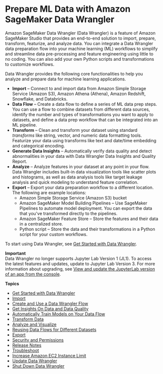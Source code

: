 # Prepare ML Data with Amazon SageMaker Data Wrangler<a name="data-wrangler"></a>

Amazon SageMaker Data Wrangler \(Data Wrangler\) is a feature of Amazon SageMaker Studio that provides an end\-to\-end solution to import, prepare, transform, featurize, and analyze data\. You can integrate a Data Wrangler data preparation flow into your machine learning \(ML\) workflows to simplify and streamline data pre\-processing and feature engineering using little to no coding\. You can also add your own Python scripts and transformations to customize workflows\.

Data Wrangler provides the following core functionalities to help you analyze and prepare data for machine learning applications\. 
+ **Import** – Connect to and import data from Amazon Simple Storage Service \(Amazon S3\), Amazon Athena \(Athena\), Amazon Redshift, Snowflake, and Databricks\.
+ **Data Flow** – Create a data flow to define a series of ML data prep steps\. You can use a flow to combine datasets from different data sources, identify the number and types of transformations you want to apply to datasets, and define a data prep workflow that can be integrated into an ML pipeline\. 
+ **Transform** – Clean and transform your dataset using standard *transforms* like string, vector, and numeric data formatting tools\. Featurize your data using transforms like text and date/time embedding and categorical encoding\.
+ **Generate Data Insights** – Automatically verify data quality and detect abnormalities in your data with Data Wrangler Data Insights and Quality Report\. 
+ **Analyze** – Analyze features in your dataset at any point in your flow\. Data Wrangler includes built\-in data visualization tools like scatter plots and histograms, as well as data analysis tools like target leakage analysis and quick modeling to understand feature correlation\. 
+ **Export** – Export your data preparation workflow to a different location\. The following are example locations: 
  + Amazon Simple Storage Service \(Amazon S3\) bucket
  + Amazon SageMaker Model Building Pipelines – Use SageMaker Pipelines to automate model deployment\. You can export the data that you've transformed directly to the pipelines\.
  + Amazon SageMaker Feature Store – Store the features and their data in a centralized store\.
  + Python script – Store the data and their transformations in a Python script for your custom workflows\.

To start using Data Wrangler, see [Get Started with Data Wrangler](data-wrangler-getting-started.md)\.

**Important**  
Data Wrangler no longer supports Jupyter Lab Version 1 \(JL1\)\. To access the latest features and updates, update to Jupyter Lab Version 3\. For more information about upgrading, see [View and update the JupyterLab version of an app from the console](studio-jl.md#studio-jl-view)\.

**Topics**
+ [Get Started with Data Wrangler](data-wrangler-getting-started.md)
+ [Import](data-wrangler-import.md)
+ [Create and Use a Data Wrangler Flow](data-wrangler-data-flow.md)
+ [Get Insights On Data and Data Quality](data-wrangler-data-insights.md)
+ [Automatically Train Models on Your Data Flow](data-wrangler-autopilot.md)
+ [Transform Data](data-wrangler-transform.md)
+ [Analyze and Visualize](data-wrangler-analyses.md)
+ [Reusing Data Flows for Different Datasets](data-wrangler-parameterize.md)
+ [Export](data-wrangler-data-export.md)
+ [Security and Permissions](data-wrangler-security.md)
+ [Release Notes](data-wrangler-release-notes.md)
+ [Troubleshoot](data-wrangler-trouble-shooting.md)
+ [Increase Amazon EC2 Instance Limit](data-wrangler-increase-instance-limit.md)
+ [Update Data Wrangler](data-wrangler-update.md)
+ [Shut Down Data Wrangler](data-wrangler-shut-down.md)
